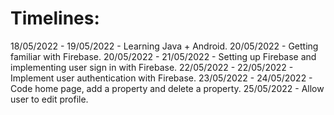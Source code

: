 # Timelines:
18/05/2022 - 19/05/2022 - Learning Java + Android.
20/05/2022 - Getting familiar with Firebase.
20/05/2022 - 21/05/2022 - Setting up Firebase and implementing user sign in with Firebase.
22/05/2022 - 22/05/2022 - Implement user authentication with Firebase.
23/05/2022 - 24/05/2022 - Code home page, add a property and delete a property.
25/05/2022 - Allow user to edit profile.